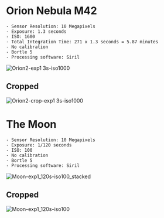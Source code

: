 # Orion Nebula M42
```
- Sensor Resolution: 10 Megapixels
- Exposure: 1.3 seconds
- ISO: 1600
- Total Integration Time: 271 x 1.3 seconds = 5.87 minutes
- No calibration
- Bortle 5
- Processing software: Siril
```
![Orion2-exp1 3s-iso1000](https://github.com/SoongVilda/Astrophotography/assets/61845673/e975c831-2f4b-4394-87ea-d4c076b8c17d)
## Cropped
![Orion2-crop-exp1 3s-iso1000](https://github.com/SoongVilda/Astrophotography/assets/61845673/eee19398-43e8-4e7b-ad20-6c3ca1796bc3)

# The Moon
```
- Sensor Resolution: 10 Megapixels
- Exposure: 1/120 seconds
- ISO: 100
- No calibration
- Bortle 5
- Processing software: Siril
```
![Moon-exp1_120s-iso100_stacked](https://github.com/SoongVilda/Astrophotography/assets/61845673/fc2feac0-218c-4f8f-ba6f-b04b66b7b2b8)
## Cropped
![Moon-exp1_120s-iso100](https://github.com/SoongVilda/Astrophotography/assets/61845673/232093d1-b5d1-4c67-9e0d-a66cdaa7f98e)
